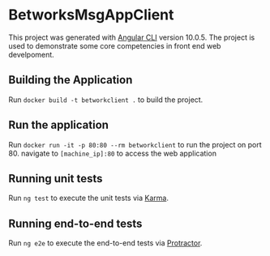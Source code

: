 # BetworksMsgAppClient

This project was generated with [Angular CLI](https://github.com/angular/angular-cli) version 10.0.5. The project is used to demonstrate some core competencies in front end web develpoment.

## Building the Application
Run `docker build -t betworkclient .` to build the project.

## Run the application
Run `docker run -it -p 80:80 --rm betworkclient` to run the project on port 80.
navigate to `[machine_ip]:80` to access the web application

## Running unit tests

Run `ng test` to execute the unit tests via [Karma](https://karma-runner.github.io).

## Running end-to-end tests

Run `ng e2e` to execute the end-to-end tests via [Protractor](http://www.protractortest.org/).
